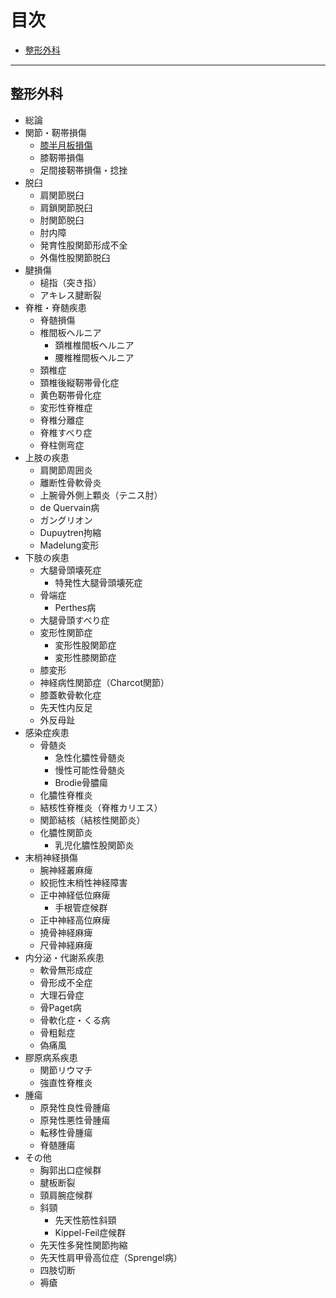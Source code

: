 # 目次
- [整形外科](#整形外科)

***
## <a name="整形外科">整形外科</a>
- 総論
- 関節・靭帯損傷
	- [膝半月板損傷](半月板損傷.md)
	- 膝靭帯損傷
	- 足間接靭帯損傷・捻挫
- 脱臼
	- 肩関節脱臼
	- 肩鎖関節脱臼
	- 肘関節脱臼
	- 肘内障
	- 発育性股関節形成不全
	- 外傷性股関節脱臼
- 腱損傷
	- 槌指（突き指）
	- アキレス腱断裂
- 脊椎・脊髄疾患
	- 脊髄損傷
	- 椎間板ヘルニア
		- 頚椎椎間板ヘルニア
		- 腰椎椎間板ヘルニア
	- 頚椎症
	- 頚椎後縦靭帯骨化症
	- 黄色靭帯骨化症
	- 変形性脊椎症
	- 脊椎分離症
	- 脊椎すべり症
	- 脊柱側弯症
- 上肢の疾患
	- 肩関節周囲炎
	- 離断性骨軟骨炎
	- 上腕骨外側上顆炎（テニス肘）
	- de Quervain病
	- ガングリオン
	- Dupuytren拘縮
	- Madelung変形
- 下肢の疾患
	- 大腿骨頭壊死症
		- 特発性大腿骨頭壊死症
	- 骨端症
		- Perthes病
	- 大腿骨頭すべり症
	- 変形性関節症
		- 変形性股関節症
		- 変形性膝関節症
	- 膝変形
	- 神経病性関節症（Charcot関節）
	- 膝蓋軟骨軟化症
	- 先天性内反足
	- 外反母趾
- 感染症疾患
	- 骨髄炎
		- 急性化膿性骨髄炎
		- 慢性可能性骨髄炎
		- Brodie骨膿瘍
	- 化膿性脊椎炎
	- 結核性脊椎炎（脊椎カリエス）
	- 関節結核（結核性関節炎）
	- 化膿性関節炎
		- 乳児化膿性股関節炎
- 末梢神経損傷
	- 腕神経叢麻痺
	- 絞扼性末梢性神経障害
	- 正中神経低位麻痺
		- 手根管症候群
	- 正中神経高位麻痺
	- 撓骨神経麻痺
	- 尺骨神経麻痺
- 内分泌・代謝系疾患
	- 軟骨無形成症
	- 骨形成不全症
	- 大理石骨症
	- 骨Paget病
	- 骨軟化症・くる病
	- 骨粗鬆症
	- 偽痛風
- 膠原病系疾患
	- 関節リウマチ
	- 強直性脊椎炎
- 腫瘍
	- 原発性良性骨腫瘍
	- 原発性悪性骨腫瘍
	- 転移性骨腫瘍
	- 脊髄腫瘍
- その他
	- 胸郭出口症候群
	- 腱板断裂
	- 頸肩腕症候群
	- 斜頸
		- 先天性筋性斜頸
		- Kippel-Feil症候群
	- 先天性多発性関節拘縮
	- 先天性肩甲骨高位症（Sprengel病）
	- 四肢切断
	- 褥瘡